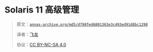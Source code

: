 # Solaris 11 高级管理

> 原文：[`annas-archive.org/md5/d798fed6801363e3c493ed91d8bc1298`](https://annas-archive.org/md5/d798fed6801363e3c493ed91d8bc1298)
> 
> 译者：[飞龙](https://github.com/wizardforcel)
> 
> 协议：[CC BY-NC-SA 4.0](http://creativecommons.org/licenses/by-nc-sa/4.0/)